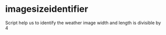 # imagesizeidentifier
Script help us to identify the weather image width and length is divisible by 4
